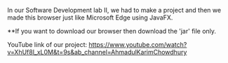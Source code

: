 In our Software Development lab II, we had to make a project and then we made this browser just like Microsoft Edge using JavaFX. 

**If you want to download our browser then download the 'jar' file only.

YouTube link of our project: https://www.youtube.com/watch?v=XhUf8l_xL0M&t=9s&ab_channel=AhmadulKarimChowdhury
